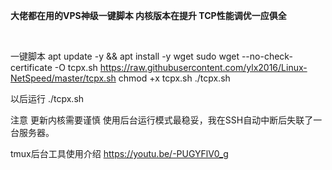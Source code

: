 __大佬都在用的VPS神级一键脚本 内核版本在提升 TCP性能调优一应俱全__

 

一键脚本
apt update -y && apt install -y wget sudo
wget --no-check-certificate -O tcpx.sh https://raw.githubusercontent.com/ylx2016/Linux-NetSpeed/master/tcpx.sh
chmod +x tcpx.sh
./tcpx.sh

以后运行
./tcpx.sh




注意
更新内核需要谨慎 使用后台运行模式最稳妥，我在SSH自动中断后失联了一台服务器。

tmux后台工具使用介绍
https://youtu.be/-PUGYFlV0_g


